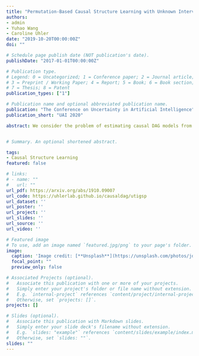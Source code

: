 ```yaml
---
title: "Permutation-Based Causal Structure Learning with Unknown Intervention Targets"
authors:
- admin
- Yuhao Wang 
- Caroline Uhler
date: "2019-10-20T00:00:00Z"
doi: ""

# Schedule page publish date (NOT publication's date).
publishDate: "2017-01-01T00:00:00Z"

# Publication type.
# Legend: 0 = Uncategorized; 1 = Conference paper; 2 = Journal article;
# 3 = Preprint / Working Paper; 4 = Report; 5 = Book; 6 = Book section;
# 7 = Thesis; 8 = Patent
publication_types: ["1"]

# Publication name and optional abbreviated publication name.
publication: "The Conference on Uncertainty in Artificial Intelligence"
publication_short: "UAI 2020"

abstract: We consider the problem of estimating causal DAG models from a mix of observational and interventional data, when the intervention targets are partially or completely unknown. This problem is highly relevant for example in genomics, since gene knockout technologies are known to have off-target effects. We characterize the interventional Markov equivalence class of DAGs that can be identified from interventional data with unknown intervention targets. In addition, we propose a provably consistent algorithm for learning the interventional Markov equivalence class from such data. The proposed algorithm greedily searches over the space of permutations to minimize a novel score function. The algorithm is nonparametric, which is particularly important for applications to genomics, where the relationships between variables are often non-linear and the distribution non-Gaussian. We demonstrate the performance of our algorithm on synthetic and biological datasets.


# Summary. An optional shortened abstract. 

tags:
- Causal Structure Learning 
featured: false

# links:
# - name: ""
#   url: ""
url_pdf: https://arxiv.org/abs/1910.09007 
url_code: https://uhlerlab.github.io/causaldag/utigsp
url_dataset: ''
url_poster: ''
url_project: ''
url_slides: ''
url_source: ''
url_video: ''

# Featured image
# To use, add an image named `featured.jpg/png` to your page's folder. 
image:
  caption: 'Image credit: [**Unsplash**](https://unsplash.com/photos/jdD8gXaTZsc)'
  focal_point: ""
  preview_only: false

# Associated Projects (optional).
#   Associate this publication with one or more of your projects.
#   Simply enter your project's folder or file name without extension.
#   E.g. `internal-project` references `content/project/internal-project/index.md`.
#   Otherwise, set `projects: []`.
projects: []

# Slides (optional).
#   Associate this publication with Markdown slides.
#   Simply enter your slide deck's filename without extension.
#   E.g. `slides: "example"` references `content/slides/example/index.md`.
#   Otherwise, set `slides: ""`.
slides: "" 
---
```



